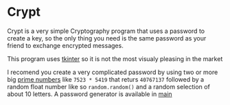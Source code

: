 # Crypt

Crypt is a very simple Cryptography program that uses a password to create a key, so the only thing you need is the same password as your friend to exchange encrypted messages.

This program uses [tkinter](https://docs.python.org/3/library/tkinter.html) so it is not the most visualy pleasing in the market 

I recomend you create a very complicated password by using two or more big [prime numbers](https://en.wikipedia.org/wiki/List_of_prime_numbers) like `7523 * 5419` that returs `40767137` followed by a random float number like so `random.random()` and a random selection of about 10 letters. A password generator is available in [main](https://github.com/guiloj/Crypt)
